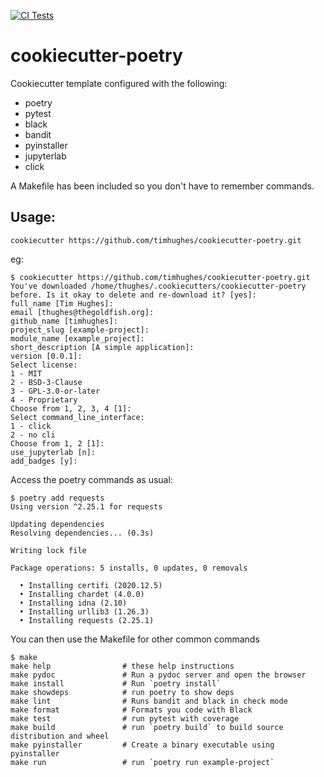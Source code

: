 [![CI Tests](https://github.com/timhughes/cookiecutter-poetry/actions/workflows/ci-tests.yml/badge.svg)](https://github.com/timhughes/cookiecutter-poetry/actions/workflows/ci-tests.yml)


# cookiecutter-poetry
Cookiecutter template configured with the following:

- poetry
- pytest
- black
- bandit
- pyinstaller
- jupyterlab
- click

A Makefile has been included so you don't have to remember commands.

## Usage:

    cookiecutter https://github.com/timhughes/cookiecutter-poetry.git
    
eg:

    $ cookiecutter https://github.com/timhughes/cookiecutter-poetry.git
    You've downloaded /home/thughes/.cookiecutters/cookiecutter-poetry before. Is it okay to delete and re-download it? [yes]: 
    full_name [Tim Hughes]: 
    email [thughes@thegoldfish.org]: 
    github_name [timhughes]: 
    project_slug [example-project]: 
    module_name [example_project]: 
    short_description [A simple application]: 
    version [0.0.1]: 
    Select license:
    1 - MIT
    2 - BSD-3-Clause
    3 - GPL-3.0-or-later
    4 - Proprietary
    Choose from 1, 2, 3, 4 [1]: 
    Select command_line_interface:
    1 - click
    2 - no cli
    Choose from 1, 2 [1]: 
    use_jupyterlab [n]: 
    add_badges [y]: 
    

Access the poetry commands as usual:

    $ poetry add requests
    Using version ^2.25.1 for requests

    Updating dependencies
    Resolving dependencies... (0.3s)

    Writing lock file

    Package operations: 5 installs, 0 updates, 0 removals

      • Installing certifi (2020.12.5)
      • Installing chardet (4.0.0)
      • Installing idna (2.10)
      • Installing urllib3 (1.26.3)
      • Installing requests (2.25.1)


You can then use the Makefile for other common commands

    $ make
    make help                # these help instructions
    make pydoc               # Run a pydoc server and open the browser
    make install             # Run `poetry install`
    make showdeps            # run poetry to show deps
    make lint                # Runs bandit and black in check mode
    make format              # Formats you code with Black
    make test                # run pytest with coverage
    make build               # run `poetry build` to build source distribution and wheel
    make pyinstaller         # Create a binary executable using pyinstaller
    make run                 # run `poetry run example-project`

    

